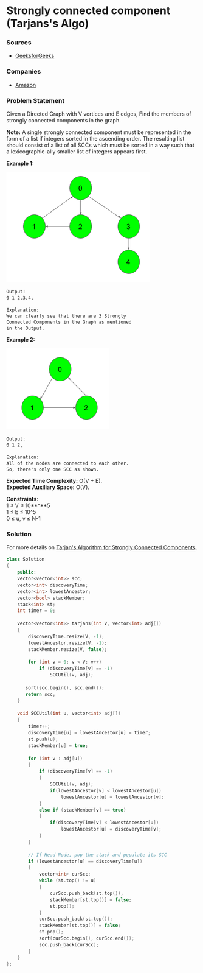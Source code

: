 # Strongly connected component \(Tarjans's Algo\)

### Sources

* [GeeksforGeeks](https://practice.geeksforgeeks.org/problems/strongly-connected-component-tarjanss-algo-1587115621/1#)

### Companies

* [Amazon](../../company-based-lists/amazon.md)

### Problem Statement

Given a Directed Graph with V vertices and E edges, Find the members of strongly connected components in the graph.

**Note:** A single strongly connected component must be represented in the form of a list if integers sorted in the ascending order. The resulting list should consist of a list of all SCCs which must be sorted in a way such that a lexicographic-ally smaller list of integers appears first.

  
 **Example 1:**

![](../../.gitbook/assets/image%20%2828%29.png)

```text
Output:
0 1 2,3,4,

Explanation:
We can clearly see that there are 3 Strongly
Connected Components in the Graph as mentioned
in the Output.
```

**Example 2:**

![](../../.gitbook/assets/image%20%2832%29.png)

```text
Output:
0 1 2,

Explanation:
All of the nodes are connected to each other.
So, there's only one SCC as shown.
```

**Expected Time Complexity:** O\(V + E\).  
**Expected Auxiliary Space:** O\(V\).

**Constraints:**  
 1 ≤ V  ≤ 10**^**5  
 1 ≤ E  ≤ 10^5  
 0 ≤ u, v ≤ N-1

### Solution

For more details on [Tarjan's Algorithm for Strongly Connected Components](../../data-structures/graphs/graph-algorithms/tarjans-algorithm-for-strongly-connected-components.md).

```cpp
class Solution
{
	public:
	vector<vector<int>> scc;
	vector<int> discoveryTime;
	vector<int> lowestAncestor;
	vector<bool> stackMember;
	stack<int> st;
	int timer = 0;

    vector<vector<int>> tarjans(int V, vector<int> adj[])
    {
        discoveryTime.resize(V, -1);
        lowestAncestor.resize(V, -1);
        stackMember.resize(V, false);

        for (int v = 0; v < V; v++)
            if (discoveryTime[v] == -1)
                SCCUtil(v, adj);
                
       sort(scc.begin(), scc.end());
       return scc;
    }
    
    void SCCUtil(int u, vector<int> adj[])
    {
        timer++;
        discoveryTime[u] = lowestAncestor[u] = timer;
        st.push(u);
        stackMember[u] = true;
 
        for (int v : adj[u])
        {
            if (discoveryTime[v] == -1)
            {
                SCCUtil(v, adj);
                if(lowestAncestor[v] < lowestAncestor[u])
                    lowestAncestor[u] = lowestAncestor[v];
            }
            else if (stackMember[v] == true)
            {
                if(discoveryTime[v] < lowestAncestor[u])
                    lowestAncestor[u] = discoveryTime[v];
            }
        }
 
        // If Head Node, pop the stack and populate its SCC
        if (lowestAncestor[u] == discoveryTime[u])
        {
            vector<int> curScc;
            while (st.top() != u)
            {
                curScc.push_back(st.top());
                stackMember[st.top()] = false;
                st.pop();
            }
            curScc.push_back(st.top());
            stackMember[st.top()] = false;
            st.pop();
            sort(curScc.begin(), curScc.end());
            scc.push_back(curScc);
        }
    }
};
```

